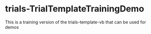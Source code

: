 # trials-TrialTemplateTrainingDemo
 This is a training version of the trials-template-vb that can be used for demos
